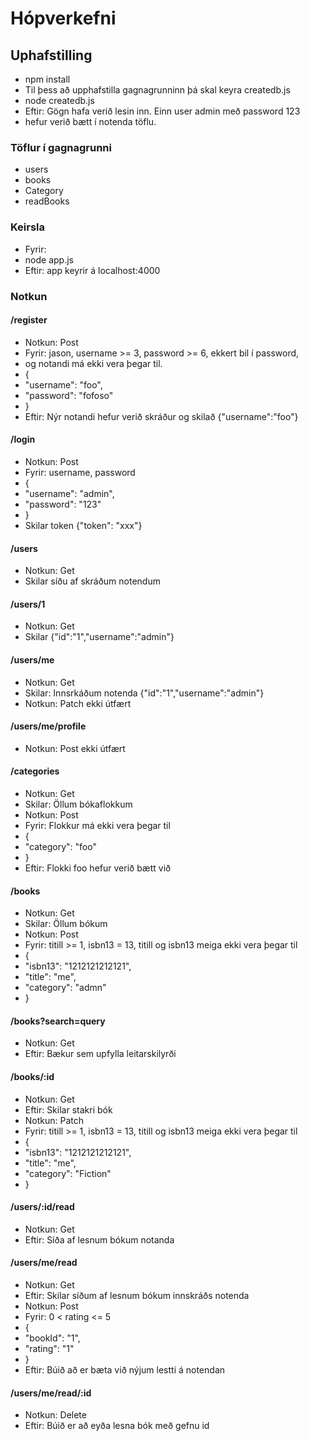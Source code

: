 # Hópverkefni

## Uphafstilling 
* npm install
* Til þess að upphafstilla gagnagrunninn þá skal keyra createdb.js
* node createdb.js
* Eftir: Gögn  hafa verið lesin inn. Einn user admin með password 123 
* hefur verið bætt í notenda töflu.

### Töflur í gagnagrunni
* users
* books
* Category
* readBooks

### Keirsla
* Fyrir:
* node app.js
* Eftir: app keyrir á localhost:4000

### Notkun

#### /register
* Notkun: Post
* Fyrir: jason, username >= 3, password >= 6, ekkert bil í password,
* og notandi má ekki vera þegar til.
* {
*   "username": "foo",
* 	"password": "fofoso"
* }
* Eftir: Nýr notandi hefur verið skráður og skilað {"username":"foo"}

#### /login
* Notkun: Post
* Fyrir: username, password
* {
*   "username": "admin",
* 	"password": "123"
* }
* Skilar token {"token": "xxx"}

#### /users
* Notkun: Get
* Skilar síðu af skráðum notendum

#### /users/1
* Notkun: Get
* Skilar {"id":"1","username":"admin"}

#### /users/me
* Notkun: Get
* Skilar: Innsrkáðum notenda {"id":"1","username":"admin"}
* Notkun: Patch ekki útfært

#### /users/me/profile
* Notkun: Post ekki útfært

#### /categories
* Notkun: Get
* Skilar: Öllum bókaflokkum
* Notkun: Post
* Fyrir: Flokkur má ekki vera þegar til
* {
*   "category": "foo"
* }
* Eftir: Flokki foo hefur verið bætt við

#### /books
* Notkun: Get
* Skilar: Öllum bókum
* Notkun: Post
* Fyrir: titill >= 1, isbn13 = 13, titill og isbn13 meiga ekki vera þegar til 
* {
*    "isbn13": "1212121212121",
*    "title": "me",
*    "category": "admn"
* }

#### /books?search=query
* Notkun: Get
* Eftir: Bækur sem upfylla leitarskilyrði

#### /books/:id
* Notkun: Get
* Eftir: Skilar stakri bók
* Notkun: Patch
* Fyrir: titill >= 1, isbn13 = 13, titill og isbn13 meiga ekki vera þegar til
* {
*    "isbn13": "1212121212121",
*    "title": "me",
*    "category": "Fiction"
* }

#### /users/:id/read
* Notkun: Get
* Eftir: Síða af lesnum bókum notanda

#### /users/me/read
* Notkun: Get
* Eftir: Skilar síðum af lesnum bókum innskráðs notenda
* Notkun: Post
* Fyrir: 0 < rating <= 5
* {
*    "bookId": "1",
*    "rating": "1"
* }
* Eftir: Búið að er bæta við nýjum lestti á notendan

#### /users/me/read/:id
* Notkun: Delete
* Eftir: Búið er að eyða lesna bók með gefnu id

